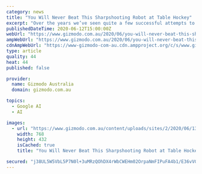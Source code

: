 ```yaml
---
category: news
title: "You Will Never Beat This Sharpshooting Robot at Table Hockey"
excerpt: "Over the years we’ve seen quite a few successful attempts to create robotic air hockey opponents, but Andrew Khorkin has dedicated himself to a much harder task. He’s managed to build a robot that can not only play table hockey — a more onerous task than playing air hockey"
publishedDateTime: 2020-06-12T15:00:00Z
webUrl: "https://www.gizmodo.com.au/2020/06/you-will-never-beat-this-sharpshooting-robot-at-table-hockey/"
ampWebUrl: "https://www.gizmodo.com.au/2020/06/you-will-never-beat-this-sharpshooting-robot-at-table-hockey/amp/"
cdnAmpWebUrl: "https://www-gizmodo-com-au.cdn.ampproject.org/c/s/www.gizmodo.com.au/2020/06/you-will-never-beat-this-sharpshooting-robot-at-table-hockey/amp/"
type: article
quality: 44
heat: 44
published: false

provider:
  name: Gizmodo Australia
  domain: gizmodo.com.au

topics:
  - Google AI
  - AI

images:
  - url: "https://www.gizmodo.com.au/content/uploads/sites/2/2020/06/13/zrbqwpkltwboizeljfry-768x432.gif"
    width: 768
    height: 432
    isCached: true
    title: "You Will Never Beat This Sharpshooting Robot at Table Hockey"

secured: "j38UL5W5VbL5P7N0l+3uMRzQOhDX4rWbCWEHm02OrpaNmFIPuFA4b1/E36vVGRHp+E67gQvlAQez4O6xovnpZfnGvQ0P5jLGRUzpoIxaYH2+ZxATYfP69m3UhqxLV9xktdJaAT9qhkaKrIMVpKMnMu4+JB8HNRBtT3BVgeCw886LPw5/CiQX/ckdjfhBudPx2P/Yo1d4WL1vNLAc3IMH6Yiwfsvy8wATfFt6IBKoliqclmVVsvwMcL96/06BcMrrgLpsxzmu+4ceGTnDwUGN44DSuoYkLN3GYhmGc6kKSGYsShvqzlqQJHdzpxJv8V3eI9ZzplTPrAH3XzI63V74ww==;H/b+Um/7IWqx30euWzWgkQ=="
---
```



